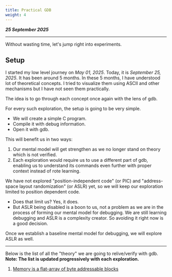 ```yaml
---
title: Practical GDB
weight: 4
---
```


_**25 September 2025**_

***

Without wasting time, let's jump right into experiments.

## Setup

I started my low level journey on *May 01, 2025*. Today, it is *September 25, 2025*. It has been around 5 months. In these 5 months, I have understood lot of theoretical concepts. I tried to visualize them using ASCII and other mechanisms but I have not seen them practically.

The idea is to go through each concept once again with the lens of gdb.

For every such exploration, the setup is going to be very simple. 

- We will create a simple C program.
- Compile it with debug information.
- Open it with gdb.

This will benefit us in two ways:

1. Our mental model will get strengthen as we no longer stand on theory which is not verified.
2. Each exploration would require us to use a different part of gdb, enabling us to understand its commands even further with proper context instead of rote learning.

We have not explored "position-independent code" (or PIC) and "address-space layout randomization" (or ASLR) yet, so we will keep our exploration limited to position dependent code.

- Does that limit us? Yes, it does.
- But ASLR being disabled is a boon to us, not a problem as we are in the process of forming our mental model for debugging. We are still learning debugging and ASLR is a complexity creator. So avoiding it right now is a good decision.

Once we establish a baseline mental model for debugging, we will explore ASLR as well.

---

Below is the list of all the "theory" we are going to relive/verify with gdb. **Note: The list is updated progressively with each exploration.**

1. [Memory is a flat-array of byte addressable blocks](./memory-is-byte-addressable.md)